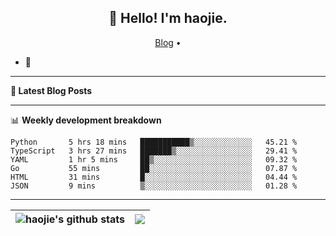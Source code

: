 <h2 align="center">👋 Hello! I'm haojie.</h2>
<p align="center">
  <a href="https://aoyouer.com">Blog</a> •
</p>


- 🔭 


-------

**📝 Latest Blog Posts**


-------

📊 **Weekly development breakdown**
<!--START_SECTION:waka-->

```text
Python       5 hrs 18 mins   ███████████▒░░░░░░░░░░░░░   45.21 %
TypeScript   3 hrs 27 mins   ███████▒░░░░░░░░░░░░░░░░░   29.41 %
YAML         1 hr 5 mins     ██▒░░░░░░░░░░░░░░░░░░░░░░   09.32 %
Go           55 mins         ██░░░░░░░░░░░░░░░░░░░░░░░   07.87 %
HTML         31 mins         █░░░░░░░░░░░░░░░░░░░░░░░░   04.44 %
JSON         9 mins          ▒░░░░░░░░░░░░░░░░░░░░░░░░   01.28 %
```

<!--END_SECTION:waka-->

-------



| <img align="center" src="https://github-readme-stats.vercel.app/api?username=haojie06&show_icons=true&theme=graywhite&show_icons=true&count_private=true&include_all_commits=true&hide_border=true" alt="haojie's github stats" /> | <img align="center" src="https://github-readme-stats.vercel.app/api/top-langs/?username=haojie06&layout=compact&theme=graywhite&hide_border=true&hide=css,html" /> |
| ------------- | ------------- |


